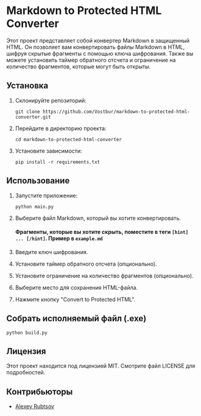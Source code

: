 # Markdown to Protected HTML Converter

Этот проект представляет собой конвертер Markdown в защищенный HTML. Он позволяет вам конвертировать файлы Markdown в HTML, шифруя скрытые фрагменты с помощью ключа шифрования. Также вы можете установить таймер обратного отсчета и ограничение на количество фрагментов, которые могут быть открыты.

## Установка

1. Склонируйте репозиторий:
   ```
   git clone https://github.com/Vostbur/markdown-to-protected-html-converter.git
   ```
2. Перейдите в директорию проекта:
   ```
   cd markdown-to-protected-html-converter
   ```
3. Установите зависимости:
   ```
   pip install -r requirements.txt
   ```
## Использование

1. Запустите приложение:
   ```
   python main.py
   ```
2. Выберите файл Markdown, который вы хотите конвертировать.

   #### Фрагменты, которые вы хотите скрыть, поместите в теги `[hint] ... [/hint]`. Пример в `example.md`

3. Введите ключ шифрования.

4. Установите таймер обратного отсчета (опционально).

5. Установите ограничение на количество фрагментов (опционально).

6. Выберите место для сохранения HTML-файла.

7. Нажмите кнопку "Convert to Protected HTML".

## Собрать исполняемый файл (.exe)
   ```
   python build.py
   ```
## Лицензия

Этот проект находится под лицензией MIT. Смотрите файл LICENSE для подробностей.

## Контрибьюторы

- [Alexey Rubtsov](https://github.com/vostbur)



